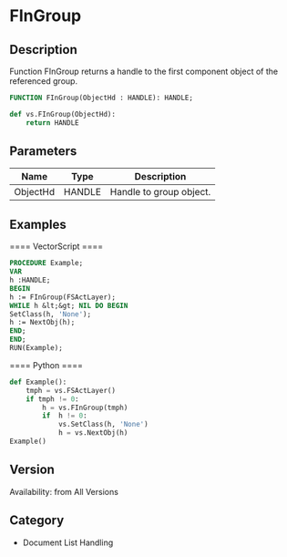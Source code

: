 # FInGroup

## Description
Function FInGroup returns a handle to the first component object of the referenced group.

```pascal
FUNCTION FInGroup(ObjectHd : HANDLE): HANDLE;
```

```python
def vs.FInGroup(ObjectHd):
    return HANDLE
```

## Parameters
|Name|Type|Description|
|---|---|---|
|ObjectHd|HANDLE|Handle to group object.|

## Examples
==== VectorScript ====
```pascal
PROCEDURE Example;
VAR
h :HANDLE;
BEGIN
h := FInGroup(FSActLayer);
WHILE h &lt;&gt; NIL DO BEGIN
SetClass(h, 'None');
h := NextObj(h);
END;
END;
RUN(Example);
```
==== Python ====
```python
def Example():
	tmph = vs.FSActLayer()
	if tmph != 0:
		h = vs.FInGroup(tmph)
		if  h != 0:			
			vs.SetClass(h, 'None')
			h = vs.NextObj(h)
Example()
```

## Version
Availability: from All Versions

## Category
* Document List Handling

